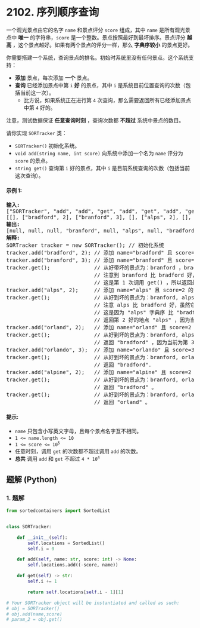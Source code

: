 # 2102. 序列顺序查询
一个观光景点由它的名字 `name` 和景点评分 `score` 组成，其中 `name` 是所有观光景点中 **唯一** 的字符串，`score` 是一个整数。景点按照最好到最坏排序。景点评分 **越高** ，这个景点越好。如果有两个景点的评分一样，那么 **字典序较小** 的景点更好。

你需要搭建一个系统，查询景点的排名。初始时系统里没有任何景点。这个系统支持：

* **添加** 景点，每次添加 **一个** 景点。
* **查询** 已经添加景点中第 `i` **好** 的景点，其中 `i` 是系统目前位置查询的次数（包括当前这一次）。
    * 比方说，如果系统正在进行第 `4` 次查询，那么需要返回所有已经添加景点中第 `4` 好的。

注意，测试数据保证 **任意查询时刻** ，查询次数都 **不超过** 系统中景点的数目。

请你实现 `SORTracker` 类：

* `SORTracker()` 初始化系统。
* `void add(string name, int score)` 向系统中添加一个名为 `name` 评分为 `score` 的景点。
* `string get()` 查询第 `i` 好的景点，其中 `i` 是目前系统查询的次数（包括当前这次查询）。

#### 示例 1:
<pre>
<strong>输入:</strong>
["SORTracker", "add", "add", "get", "add", "get", "add", "get", "add", "get", "add", "get", "get"]
[[], ["bradford", 2], ["branford", 3], [], ["alps", 2], [], ["orland", 2], [], ["orlando", 3], [], ["alpine", 2], [], []]
<strong>输出:</strong>
[null, null, null, "branford", null, "alps", null, "bradford", null, "bradford", null, "bradford", "orland"]
<strong>解释:</strong>
SORTracker tracker = new SORTracker(); // 初始化系统
tracker.add("bradford", 2); // 添加 name="bradford" 且 score=2 的景点。
tracker.add("branford", 3); // 添加 name="branford" 且 score=3 的景点。
tracker.get();              // 从好带坏的景点为：branford ，bradford 。
                            // 注意到 branford 比 bradford 好，因为它的 评分更高 (3 > 2) 。
                            // 这是第 1 次调用 get() ，所以返回最好的景点："branford" 。
tracker.add("alps", 2);     // 添加 name="alps" 且 score=2 的景点。
tracker.get();              // 从好到坏的景点为：branford, alps, bradford 。
                            // 注意 alps 比 bradford 好，虽然它们评分相同，都为 2 。
                            // 这是因为 "alps" 字典序 比 "bradford" 小。
                            // 返回第 2 好的地点 "alps" ，因为当前为第 2 次调用 get() 。
tracker.add("orland", 2);   // 添加 name="orland" 且 score=2 的景点。
tracker.get();              // 从好到坏的景点为：branford, alps, bradford, orland 。
                            // 返回 "bradford" ，因为当前为第 3 次调用 get() 。
tracker.add("orlando", 3);  // 添加 name="orlando" 且 score=3 的景点。
tracker.get();              // 从好到坏的景点为：branford, orlando, alps, bradford, orland 。
                            // 返回 "bradford".
tracker.add("alpine", 2);   // 添加 name="alpine" 且 score=2 的景点。
tracker.get();              // 从好到坏的景点为：branford, orlando, alpine, alps, bradford, orland 。
                            // 返回 "bradford" 。
tracker.get();              // 从好到坏的景点为：branford, orlando, alpine, alps, bradford, orland 。
                            // 返回 "orland" 。
</pre>

#### 提示:
* `name` 只包含小写英文字母，且每个景点名字互不相同。
* `1 <= name.length <= 10`
* <code>1 <= score <= 10<sup>5</sup></code>
* 任意时刻，调用 `get` 的次数都不超过调用 `add` 的次数。
* **总共** 调用 `add` 和 `get` 不超过 <code>4 * 10<sup>4</sup></code>

## 题解 (Python)

### 1. 题解
```Python
from sortedcontainers import SortedList


class SORTracker:

    def __init__(self):
        self.locations = SortedList()
        self.i = 0

    def add(self, name: str, score: int) -> None:
        self.locations.add((-score, name))

    def get(self) -> str:
        self.i += 1

        return self.locations[self.i - 1][1]

# Your SORTracker object will be instantiated and called as such:
# obj = SORTracker()
# obj.add(name,score)
# param_2 = obj.get()
```
